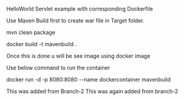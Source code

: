 HelloWorld Servlet example with corresponding Dockerfile

Use Maven Build first to create war file in Target folder.

mvn clean package

docker build -t mavenbuild .

Once this is done u will be see image using docker image

Use below command to run the container

docker run -d -p 8080:8080 --name dockercontainer mavenbuild

This was added from Branch-2
This was again added from branch-2
